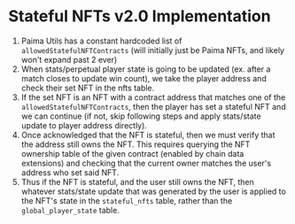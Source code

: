 # Stateful NFTs v2.0 Implementation

1. Paima Utils has a constant hardcoded list of `allowedStatefulNFTContracts` (will initially just be Paima NFTs, and likely won't expand past 2 ever)
2. When stats/perpetual player state is going to be updated (ex. after a match closes to update win count), we take the player address and check their set NFT in the nfts table.
3. If the set NFT is an NFT with a contract address that matches one of the `allowedStatefulNFTContracts`, then the player has set a stateful NFT and we can continue (if not, skip following steps and apply stats/state update to player address directly).
4. Once acknowledged that the NFT is stateful, then we must verify that the address still owns the NFT. This requires querying the NFT ownership table of the given contract (enabled by chain data extensions) and checking that the current owner matches the user's address who set said NFT.
5. Thus if the NFT is stateful, and the user still owns the NFT, then whatever stats/state update that was generated by the user is applied to the NFT's state in the `stateful_nfts` table, rather than the `global_player_state` table.

